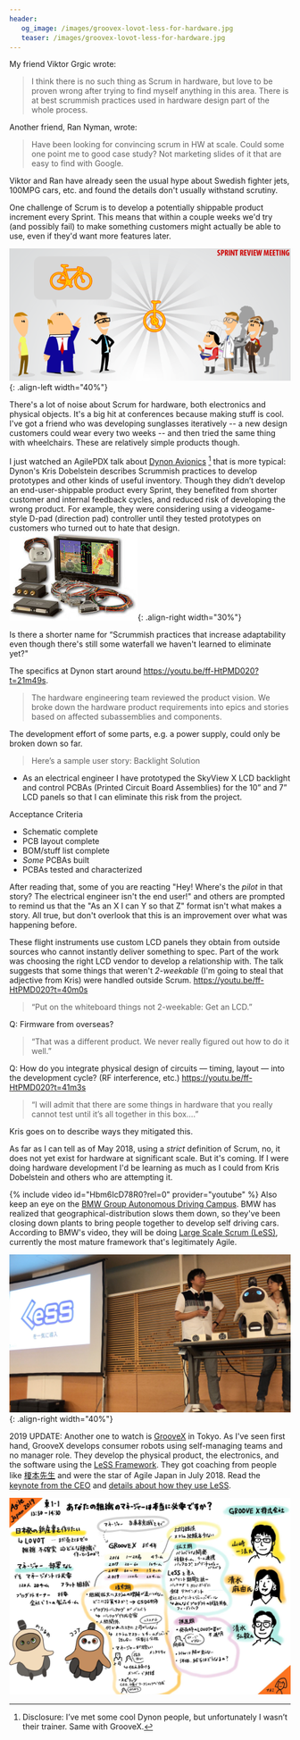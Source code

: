 ```yaml
---
header:
   og_image: /images/groovex-lovot-less-for-hardware.jpg
   teaser: /images/groovex-lovot-less-for-hardware.jpg
---
```


My friend Viktor Grgic wrote:
> I think there is no such thing as Scrum in hardware, but love to be proven wrong after trying to find myself anything in this area. There is at best scrummish practices used in hardware design part of the whole process.

Another friend, Ran Nyman, wrote:
> Have been looking for convincing scrum in HW at scale. Could some one point me to good case study? Not marketing slides of it that are easy to find with Google.

Viktor and Ran have already seen the usual hype about Swedish fighter jets, 100MPG cars, etc. and found the details don't usually withstand scrutiny.

One challenge of Scrum is to develop a potentially shippable product increment every Sprint.  This means that within a couple weeks we'd try (and possibly fail) to make something customers might actually be able to use, even if they'd want more features later.

![potentially shippable product increment](/assets/images/potentially-shippable-product-increment.png){: .align-left width="40%"}

There's a lot of noise about Scrum for hardware, both electronics and physical objects. It's a big hit at conferences because making stuff is cool. I've got a friend who was developing sunglasses iteratively -- a new design customers could wear every two weeks -- and then tried the same thing with wheelchairs.  These are relatively simple products though.

I just watched an AgilePDX talk about [Dynon Avionics](http://www.dynonavionics.com) [^disclosure] that is more typical: Dynon's Kris Dobelstein describes Scrummish practices to develop prototypes and other kinds of useful inventory.  Though they didn’t develop an end-user-shippable product every Sprint, they benefited from shorter customer and internal feedback cycles, and reduced risk of developing the wrong product.  For example, they were considering using a videogame-style D-pad (direction pad) controller until they tested prototypes on customers who turned out to hate that design.
[![Dynon Avionics Scrum For Hardware](/images/dynon-avionics-scrum-for-hardware.jpg)](http://dynonstore.com){: .align-right width="30%"}

Is there a shorter name for “Scrummish practices that increase adaptability even though there's still some waterfall we haven't learned to eliminate yet?"

The specifics at Dynon start around <https://youtu.be/ff-HtPMD020?t=21m49s>.

> The hardware engineering team reviewed the product vision.  We broke down the hardware product requirements into epics and stories based on affected subassemblies and components.

The development effort of some parts, e.g. a power supply, could only be broken down so far.

> Here’s a sample user story: Backlight Solution
- As an electrical engineer I have prototyped the SkyView X LCD backlight and control PCBAs (Printed Circuit Board Assemblies) for the 10” and 7” LCD panels so that I can eliminate this risk from the project.
> 
Acceptance Criteria
- Schematic complete
- PCB layout complete
- BOM/stuff list complete
- *Some* PCBAs built
- PCBAs tested and characterized

After reading that, some of you are reacting "Hey! Where's the *pilot* in that story? The electrical engineer isn't the end user!" and others are prompted to remind us that the "As an X I can Y so that Z" format isn't what makes a story.  All true, but don't overlook that this is an improvement over what was happening before.

These flight instruments use custom LCD panels they obtain from outside sources who cannot instantly deliver something to spec.  Part of the work was choosing the right LCD vendor to develop a relationship with.  The talk suggests that some things that weren't *2-weekable* (I'm going to steal that adjective from Kris) were handled outside Scrum. <https://youtu.be/ff-HtPMD020?t=40m0s>
> “Put on the whiteboard things not 2-weekable: Get an LCD.”

Q: Firmware from overseas?
> “That was a different product.  We never really figured out how to do it well.”

Q: How do you integrate physical design of circuits — timing, layout — into the development cycle?  (RF interference, etc.) <https://youtu.be/ff-HtPMD020?t=41m3s>
> “I will admit that there are some things in hardware that you really cannot test until it’s all together in this box….”

Kris goes on to describe ways they mitigated this.

As far as I can tell as of May 2018, using a *strict* definition of Scrum, no, it does not yet exist for hardware at significant scale.  But it's coming.  If I were doing hardware development I'd be learning as much as I could from Kris Dobelstein and others who are attempting it.

{% include video id="Hbm6IcD78R0?rel=0" provider="youtube" %}
Also keep an eye on the [BMW Group Autonomous Driving Campus](https://www.youtube.com/watch?v=Hbm6IcD78R0).  BMW has realized that geographical-distribution slows them down, so they've been  closing down plants to bring people together to develop self driving cars.  According to BMW's video, they will be doing [Large Scale Scrum (LeSS)](https://www.youtube.com/watch?v=cvz4364pC0g), currently the most mature framework that's legitimately Agile.

![GrooveX Lovot LeSS For Hardware](/images/groovex-lovot-less-for-hardware.jpg){: .align-right width="40%"}

2019 UPDATE: Another one to watch is [GrooveX](https://groove-x.com) in Tokyo.  As I've seen first hand, GrooveX develops consumer robots using self-managing teams and no manager role.  They develop the physical product, the electronics, and the software using the [LeSS Framework](https://less.works).  They got coaching from people like [榎本先生](https://www.odd-e.jp/team_02/) and were the star of Agile Japan in July 2018.  Read the [keynote from the CEO](https://www.agilejapan.org/2019/session/keynote-03_GROOVE.pdf) and [details about how they use LeSS](https://www.agilejapan.org/2019/session/east1-1_GXSM.pdf).

[![GrooveX Lovot Scrum For Hardware](/images/groovex-lovot-scrum-for-hardware.jpg)](https://twitter.com/nnnnnaaaaaaooo/status/1152476960762679297?s=20)

[^disclosure]: Disclosure: I’ve met some cool Dynon people, but unfortunately I wasn’t their trainer.  Same with GrooveX.
